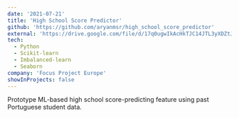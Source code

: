 ```yaml
---
date: '2021-07-21'
title: 'High School Score Predictor'
github: 'https://github.com/aryanmsr/high_school_score_predictor'
external: 'https://drive.google.com/file/d/17q0ugwIkAcHkTJC14JTL3yXDZtJKAJcc/view?usp=sharing'
tech:
  - Python
  - Scikit-learn
  - Imbalanced-learn
  - Seaborn
company: 'Focus Project Europe'
showInProjects: false
---
```


Prototype ML-based high school score-predicting feature using past Portuguese student data.
